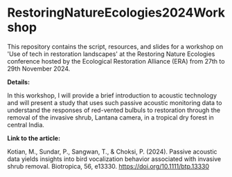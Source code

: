 # RestoringNatureEcologies2024Workshop
This repository contains the script, resources, and slides for a workshop on 'Use of tech in restoration landscapes' at the Restoring Nature Ecologies conference hosted by the Ecological Restoration Alliance (ERA) from 27th to 29th November 2024.

**Details:**

In this workshop, I will provide a brief introduction to acoustic technology and will present a study that uses such passive acoustic monitoring data to understand the responses of red-vented bulbuls to restoration through the removal of the invasive shrub, Lantana camera, in a tropical dry forest in central India.

**Link to the article:**

Kotian, M., Sundar, P., Sangwan, T., & Choksi, P. (2024). Passive acoustic data yields insights into bird vocalization behavior associated with invasive shrub removal. Biotropica, 56, e13330. https://doi.org/10.1111/btp.13330




